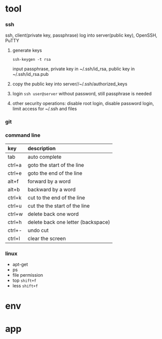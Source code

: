 # tool
### ssh
ssh, client(private key, passphrase) log into server(public key), OpenSSH, PuTTY  

1.  generate keys

    ```
    ssh-keygen -t rsa
    ```
    input passphrase, private key in ~/.ssh/id_rsa, public key in ~/.ssh/id_rsa.pub
2.  copy the public key into server//~/.ssh/authorized_keys
3.  login `ssh user@server` without password, still passphrase is needed
4.  other security operations: disable root login, disable password login, limit access for ~/.ssh and files

### git
### command line
key | description
:--- | :---
tab | auto complete
ctrl+a | goto the start of the line
ctrl+e | goto the end of the line
alt+f | forward by a word
alt+b | backward by a word
ctrl+k | cut to the end of the line
ctrl+u | cut the the start of the line
ctrl+w | delete back one word
ctrl+h | delete back one letter (backspace)
ctrl+- | undo cut
ctrl+l | clear the screen

### linux
* apt-get
* ps
* file permission
* top `shift+f`
* less `shift+f`

# env

# app
